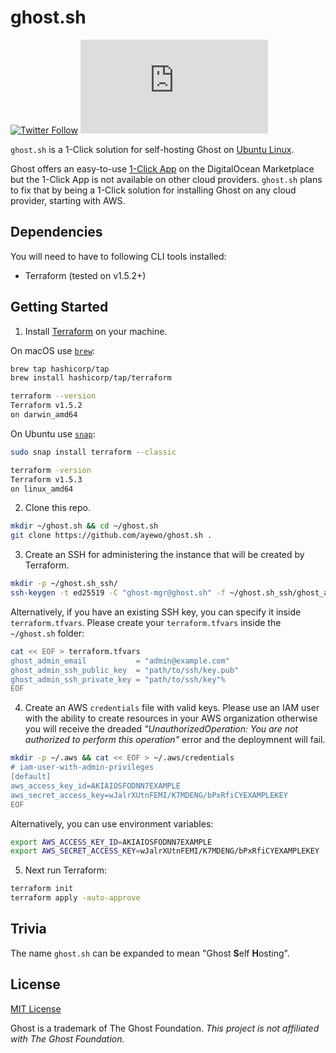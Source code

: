 # ghost.sh
[![Twitter Follow](https://img.shields.io/twitter/follow/ayewo_?style=social)](https://twitter.com/ayewo_)
[![GitHub Repo stars](https://img.shields.io/github/stars/ayewo/ghost.sh?style=social)](https://github.com/ayewo/ghost.sh)

`ghost.sh` is a 1-Click solution for self-hosting Ghost on [Ubuntu Linux](https://ghost.org/docs/install/ubuntu/). 

Ghost offers an easy-to-use [1-Click App](https://marketplace.digitalocean.com/apps/ghost) on the DigitalOcean Marketplace but the 1-Click App is not available on other cloud providers. `ghost.sh` plans to fix that by being a 1-Click solution for installing Ghost on any cloud provider, starting with AWS. 

## Dependencies
You will need to have to following CLI tools installed:
- Terraform (tested on v1.5.2+)

## Getting Started
1. Install [Terraform](https://www.terraform.io) on your machine.

On macOS use [`brew`](https://formulae.brew.sh/formula/terraform#default):
```bash
brew tap hashicorp/tap
brew install hashicorp/tap/terraform

terraform --version
Terraform v1.5.2
on darwin_amd64
```
On Ubuntu use [`snap`](https://snapcraft.io/terraform):
```bash
sudo snap install terraform --classic

terraform -version
Terraform v1.5.3
on linux_amd64
```

2. Clone this repo.
```bash
mkdir ~/ghost.sh && cd ~/ghost.sh
git clone https://github.com/ayewo/ghost.sh .
```

3. Create an SSH for administering the instance that will be created by Terraform. 
```bash
mkdir -p ~/ghost.sh_ssh/
ssh-keygen -t ed25519 -C "ghost-mgr@ghost.sh" -f ~/ghost.sh_ssh/ghost_admin_ssh_key
```
Alternatively, if you have an existing SSH key, you can specify it inside `terraform.tfvars`. Please create your `terraform.tfvars` inside the `~/ghost.sh` folder:
```bash
cat << EOF > terraform.tfvars
ghost_admin_email           = "admin@example.com"
ghost_admin_ssh_public_key  = "path/to/ssh/key.pub"
ghost_admin_ssh_private_key = "path/to/ssh/key"%
EOF
```

4. Create an AWS `credentials` file with valid keys. Please use an IAM user with the ability to create resources in your AWS organization otherwise you will receive the 
dreaded *"UnauthorizedOperation: You are not authorized to perform this operation"* error and the deploymnent will fail.
```bash
mkdir -p ~/.aws && cat << EOF > ~/.aws/credentials
# iam-user-with-admin-privileges
[default]
aws_access_key_id=AKIAIOSFODNN7EXAMPLE
aws_secret_access_key=wJalrXUtnFEMI/K7MDENG/bPxRfiCYEXAMPLEKEY
EOF
```
Alternatively, you can use environment variables:
```bash
export AWS_ACCESS_KEY_ID=AKIAIOSFODNN7EXAMPLE
export AWS_SECRET_ACCESS_KEY=wJalrXUtnFEMI/K7MDENG/bPxRfiCYEXAMPLEKEY
```

5. Next run Terraform:
```bash
terraform init
terraform apply -auto-approve
```



## Trivia
The name `ghost.sh` can be expanded to mean "Ghost **S**elf **H**osting".


## License
[MIT License](LICENSE)

Ghost is a trademark of The Ghost Foundation. *This project is not affiliated with The Ghost Foundation.*
